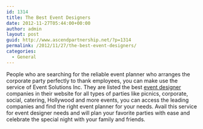 ```yaml
---
id: 1314
title: The Best Event Designers
date: 2012-11-27T05:44:00+00:00
author: admin
layout: post
guid: http://www.ascendpartnership.net/?p=1314
permalink: /2012/11/27/the-best-event-designers/
categories:
  - General
---
```

People who are searching for the reliable event planner who arranges the corporate party perfectly to thank employees, you can make use the service of Event Solutions Inc. They are listed the best [event designer](http://www.eventsolutions.com/) companies in their website for all types of parties like picnics, corporate, social, catering, Hollywood and more events, you can access the leading companies and find the right event planner for your needs. Avail this service for event designer needs and will plan your favorite parties with ease and celebrate the special night with your family and friends.
